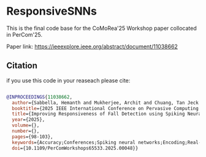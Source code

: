 # ResponsiveSNNs
This is the final code base for the CoMoRea'25 Workshop paper collocated in PerCom'25. 

Paper link: https://ieeexplore.ieee.org/abstract/document/11038662 

## Citation 

if you use this code in your reaseach please cite: 


```bibtex

@INPROCEEDINGS{11038662,
  author={Sabbella, Hemanth and Mukherjee, Archit and Chuang, Tan Jeck and Yee Low, Hong and Ma, Dong and Misra, Archan},
  booktitle={2025 IEEE International Conference on Pervasive Computing and Communications Workshops and other Affiliated Events (PerCom Workshops)}, 
  title={Improving Responsiveness of Fall Detection using Spiking Neural Networks}, 
  year={2025},
  volume={},
  number={},
  pages={98-103},
  keywords={Accuracy;Conferences;Spiking neural networks;Encoding;Real-time systems;Timing;Safety;Fall detection;Wearable devices;Older adults;Spiking Neural Networks;Responsiveness;Spike Encoding;Weighted Loss Function},
  doi={10.1109/PerComWorkshops65533.2025.00048}}
